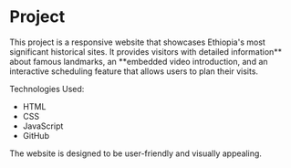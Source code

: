 # Project

This project is a responsive website that showcases Ethiopia's most significant historical sites. It provides visitors with detailed information** about famous landmarks, an **embedded video introduction, and an interactive scheduling feature that allows users to plan their visits.  

Technologies Used:  
- HTML 
- CSS 
- JavaScript  
- GitHub

The website is designed to be user-friendly and visually appealing.
